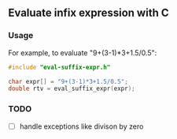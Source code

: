 ## Evaluate infix expression with C

### Usage
For example, to evaluate "9+(3-1)*3+1.5/0.5":

```c
#include "eval-suffix-expr.h"

char expr[] = "9+(3-1)*3+1.5/0.5";
double rtv = eval_suffix_expr(expr);
```

### TODO
- [ ] handle exceptions like divison by zero
